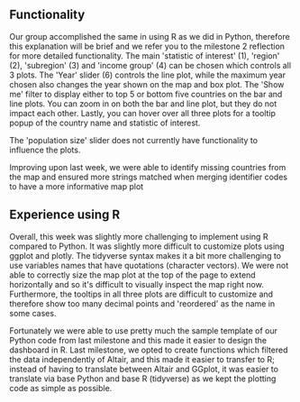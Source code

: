 ## Functionality

Our group accomplished the same in using R as we did in Python, therefore this explanation will be brief and we refer you to the milestone 2 reflection for more detailed functionality.  The main 'statistic of interest' (1), 'region' (2), 'subregion' (3) and 'income group' (4) can be chosen which controls all 3 plots. The 'Year' slider (6) controls the line plot, while the maximum year chosen also changes the year shown on the map and box plot. The 'Show me' filter to display either to top 5 or bottom five countries on the bar and line plots. You can zoom in on both the bar and line plot, but they do not impact each other. Lastly, you can hover over all three plots for a tooltip popup of the country name and statistic of interest.

The 'population size' slider does not currently have functionality to influence the plots. 

Improving upon last week, we were able to identify missing countries from the map and ensured more strings matched when merging identifier codes to have a more informative map plot

## Experience using R
Overall, this week was slightly more challenging to implement using R compared to Python. It was slightly more difficult to customize plots using ggplot and plotly. The tidyverse syntax makes it a bit more challenging to use variables names that have quotations (character vectors). We were not able to correctly size the map plot at the top of the page to extend horizontally and so it's difficult to visually inspect the map right now. Furthermore, the tooltips in all three plots are difficult to customize and therefore show too many decimal points and 'reordered' as the name in some cases.

Fortunately we were able to use pretty much the sample template of our Python code from last milestone and this made it easier to design the dashboard in R. Last milestone, we opted to create functions which filtered the data independently of Altair, and this made it easier to transfer to R; instead of having to translate between Altair and GGplot, it was easier to translate via base Python and base R (tidyverse) as we kept the plotting code as simple as possible.
